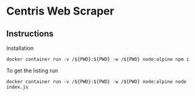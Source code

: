 # Centris Web Scraper

## Instructions

Installation

```
docker container run -v /${PWD}:${PWD} -w /${PWD} node:alpine npm i 
```

To get the listing run 

```
docker container run -v /${PWD}:${PWD} -w /${PWD} node:alpine node index.js
```
